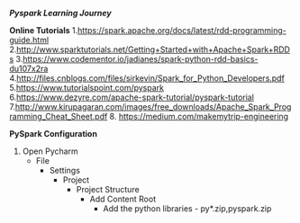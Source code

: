***Pyspark Learning Journey***

**Online Tutorials**
1.https://spark.apache.org/docs/latest/rdd-programming-guide.html
2.http://www.sparktutorials.net/Getting+Started+with+Apache+Spark+RDDs
3.https://www.codementor.io/jadianes/spark-python-rdd-basics-du107x2ra
4.http://files.cnblogs.com/files/sirkevin/Spark_for_Python_Developers.pdf
5.https://www.tutorialspoint.com/pyspark
6.https://www.dezyre.com/apache-spark-tutorial/pyspark-tutorial
7.http://www.kirupagaran.com/images/free_downloads/Apache_Spark_Programming_Cheat_Sheet.pdf
8. https://medium.com/makemytrip-engineering

**PySpark Configuration**
1. Open Pycharm
    - File
        - Settings
            - Project
                - Project Structure
                    - Add Content Root
                        - Add the python libraries - py*.zip,pyspark.zip
    

